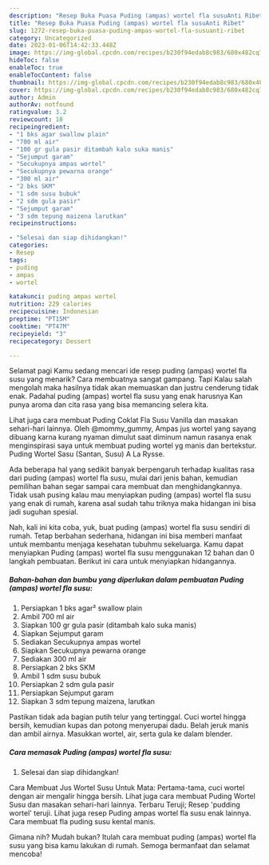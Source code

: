 ```yaml
---
description: "Resep Buka Puasa Puding (ampas) wortel fla susuAnti Ribet"
title: "Resep Buka Puasa Puding (ampas) wortel fla susuAnti Ribet"
slug: 1272-resep-buka-puasa-puding-ampas-wortel-fla-susuanti-ribet
category: Uncategorized
date: 2023-01-06T14:42:33.448Z
image: https://img-global.cpcdn.com/recipes/b230f94edab8c983/680x482cq70/puding-ampas-wortel-fla-susu-foto-resep-utama.jpg
hideToc: false
enableToc: true
enableTocContent: false
thumbnail: https://img-global.cpcdn.com/recipes/b230f94edab8c983/680x482cq70/puding-ampas-wortel-fla-susu-foto-resep-utama.jpg
cover: https://img-global.cpcdn.com/recipes/b230f94edab8c983/680x482cq70/puding-ampas-wortel-fla-susu-foto-resep-utama.jpg
author: Admin
authorAv: notfound
ratingvalue: 3.2
reviewcount: 18
recipeingredient:
- "1 bks agar swallow plain"
- "700 ml air"
- "100 gr gula pasir ditambah kalo suka manis"
- "Sejumput garam"
- "Secukupnya ampas wortel"
- "Secukupnya pewarna orange"
- "300 ml air"
- "2 bks SKM"
- "1 sdm susu bubuk"
- "2 sdm gula pasir"
- "Sejumput garam"
- "3 sdm tepung maizena larutkan"
recipeinstructions:

- "Selesai dan siap dihidangkan!"
categories:
- Resep
tags:
- puding
- ampas
- wortel

katakunci: puding ampas wortel 
nutrition: 229 calories
recipecuisine: Indonesian
preptime: "PT15M"
cooktime: "PT47M"
recipeyield: "3"
recipecategory: Dessert

---
```



Selamat pagi Kamu sedang mencari ide resep puding (ampas) wortel fla susu yang menarik? Cara membuatnya sangat gampang. Tapi Kalau salah mengolah maka hasilnya tidak akan memuaskan dan justru cenderung tidak enak. Padahal puding (ampas) wortel fla susu yang enak harusnya Kan punya aroma dan cita rasa yang bisa memancing selera kita.


Lihat juga cara membuat Puding Coklat Fla Susu Vanilla dan masakan sehari-hari lainnya. Oleh @mommy_gummy, Ampas jus wortel yang sayang dibuang karna kurang nyaman dimulut saat diminum namun rasanya enak menginspirasi saya untuk membuat puding wortel yg manis dan bertekstur. Puding Wortel Sasu (Santan, Susu) A La Rysse.

Ada beberapa hal yang sedikit banyak berpengaruh terhadap kualitas rasa dari puding (ampas) wortel fla susu, mulai dari jenis bahan, kemudian pemilihan bahan segar sampai cara membuat dan menghidangkannya. Tidak usah pusing kalau mau menyiapkan puding (ampas) wortel fla susu yang enak di rumah, karena asal sudah tahu triknya maka hidangan ini bisa jadi suguhan spesial.


Nah, kali ini kita coba, yuk, buat puding (ampas) wortel fla susu sendiri di rumah. Tetap berbahan sederhana, hidangan ini bisa memberi manfaat untuk membantu menjaga kesehatan tubuhmu sekeluarga. Kamu dapat menyiapkan Puding (ampas) wortel fla susu menggunakan 12 bahan dan 0 langkah pembuatan. Berikut ini cara untuk menyiapkan hidangannya.

<!--inarticleads1-->

##### Bahan-bahan dan bumbu yang diperlukan dalam pembuatan Puding (ampas) wortel fla susu:

1. Persiapkan 1 bks agar² swallow plain
1. Ambil 700 ml air
1. Siapkan 100 gr gula pasir (ditambah kalo suka manis)
1. Siapkan Sejumput garam
1. Sediakan Secukupnya ampas wortel
1. Siapkan Secukupnya pewarna orange
1. Sediakan 300 ml air
1. Persiapkan 2 bks SKM
1. Ambil 1 sdm susu bubuk
1. Persiapkan 2 sdm gula pasir
1. Persiapkan Sejumput garam
1. Siapkan 3 sdm tepung maizena, larutkan


Pastikan tidak ada bagian putih telur yang tertinggal. Cuci wortel hingga bersih, kemudian kupas dan potong menyerupai dadu. Belah jeruk manis dan ambil airnya. Masukkan wortel, air, serta gula ke dalam blender. 

<!--inarticleads2-->

##### Cara memasak Puding (ampas) wortel fla susu:


1. Selesai dan siap dihidangkan!

Cara Membuat Jus Wortel Susu Untuk Mata: Pertama-tama, cuci wortel dengan air mengalir hingga bersih. Lihat juga cara membuat Puding Wortel Susu dan masakan sehari-hari lainnya. Terbaru Teruji; Resep &#39;pudding wortel&#39; teruji. Lihat juga resep Puding ampas wortel fla susu enak lainnya. Cara membuat fla puding susu kental manis. 

Gimana nih? Mudah bukan? Itulah cara membuat puding (ampas) wortel fla susu yang bisa kamu lakukan di rumah. Semoga bermanfaat dan selamat mencoba!
